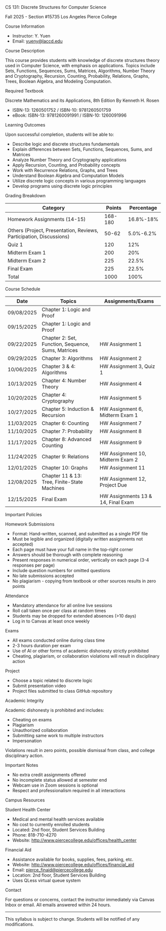 CS 131: Discrete Structures for Computer Science

  Fall 2025 - Section #15735
  Los Angeles Pierce College

  Course Information

  - Instructor: Y. Yuen
  - Email: yueny@laccd.edu

  Course Description

  This course provides students with knowledge of discrete structures theory used in Computer Science, with emphasis on applications. Topics include Sets, Functions, Sequences, Sums, Matrices, Algorithms, Number Theory and Cryptography, Recursion, Counting, Probability, Relations, Graphs, Trees, Boolean Algebra, and Modeling Computation.

  Required Textbook

  Discrete Mathematics and its Applications, 8th Edition
  By Kenneth H. Rosen

  - ISBN-13: 1260501752 / ISBN-10: 9781260501759
  - eBook: ISBN-13: 9781260091991 / ISBN-10: 1260091996

  Learning Outcomes

  Upon successful completion, students will be able to:

  - Describe logic and discrete structures fundamentals
  - Explain differences between Sets, Functions, Sequences, Sums, and Matrices
  - Analyze Number Theory and Cryptography applications
  - Apply Recursion, Counting, and Probability concepts
  - Work with Recurrence Relations, Graphs, and Trees
  - Understand Boolean Algebra and Computation Models
  - Utilize discrete logic concepts in various programming languages
  - Develop programs using discrete logic principles

  Grading Breakdown

  | Category | Points  | Percentage |
  |---|---|---|
  | Homework Assignments (14-15)| 168-180 | 16.8%-18%  |
  | Others (Project, Presentation, Reviews, Participation, Discussions) | 50-62   | 5.0%-6.2%  |
  | Quiz 1  | 120     | 12%        |
  | Midterm Exam 1 | 200     | 20%        |
  | Midterm Exam 2 | 225     | 22.5%      |
  | Final Exam     | 225     | 22.5%      |
  | Total          | 1000    | 100%       |

  Course Schedule

  | Date       | Topics | Assignments/Exams |
  |---|---|---|
  | 09/08/2025 | Chapter 1: Logic and Proof |                                    |
  | 09/15/2025 | Chapter 1: Logic and Proof |                                    |
  | 09/22/2025 | Chapter 2: Set, Function, Sequence, Sums, Matrices | HW Assignment 1                    |
  | 09/29/2025 | Chapter 3: Algorithms                              | HW Assignment 2                    |
  | 10/06/2025 | Chapter 3 & 4: Algorithms                          | HW Assignment 3, Quiz 1            |
  | 10/13/2025 | Chapter 4: Number Theory                           | HW Assignment 4                    |
  | 10/20/2025 | Chapter 4: Cryptography                            | HW Assignment 5                    |
  | 10/27/2025 | Chapter 5: Induction & Recursion                   | HW Assignment 6, Midterm Exam 1    |
  | 11/03/2025 | Chapter 6: Counting                                | HW Assignment 7                    |
  | 11/10/2025 | Chapter 7: Probability                             | HW Assignment 8                    |
  | 11/17/2025 | Chapter 8: Advanced Counting                       | HW Assignment 9                    |
  | 11/24/2025 | Chapter 9: Relations                               | HW Assignment 10, Midterm Exam 2   |
  | 12/01/2025 | Chapter 10: Graphs                                 | HW Assignment 11                   |
  | 12/08/2025 | Chapter 11 & 13: Tree, Finite-State Machines       | HW Assignment 12, Project Due      |
  | 12/15/2025 | Final Exam                                         | HW Assignments 13 & 14, Final Exam |

  Important Policies

  Homework Submissions

  - Format: Hand-written, scanned, and submitted as a single PDF file
  - Must be legible and organized (digitally written assignments not accepted)
  - Each page must have your full name in the top-right corner
  - Answers should be thorough with complete reasoning
  - Present responses in numerical order, vertically on each page (3-4 responses per page)
  - Include question numbers for omitted questions
  - No late submissions accepted
  - No plagiarism - copying from textbook or other sources results in zero points

  Attendance

  - Mandatory attendance for all online live sessions
  - Roll call taken once per class at random times
  - Students may be dropped for extended absences (>10 days)
  - Log in to Canvas at least once weekly

  Exams

  - All exams conducted online during class time
  - 2-3 hours duration per exam
  - Use of AI or other forms of academic dishonesty strictly prohibited
  - Cheating, plagiarism, or collaboration violations will result in disciplinary action

  Project

  - Choose a topic related to discrete logic
  - Submit presentation video
  - Project files submitted to class GitHub repository

  Academic Integrity

  Academic dishonesty is prohibited and includes:
  - Cheating on exams
  - Plagiarism
  - Unauthorized collaboration
  - Submitting same work to multiple instructors
  - Impersonation

  Violations result in zero points, possible dismissal from class, and college disciplinary action.

  Important Notes

  - No extra credit assignments offered
  - No incomplete status allowed at semester end
  - Webcam use in Zoom sessions is optional
  - Respect and professionalism required in all interactions

  Campus Resources

  Student Health Center

  - Medical and mental health services available
  - No cost to currently enrolled students
  - Located: 2nd floor, Student Services Building
  - Phone: 818-710-4270
  - Website: http://www.piercecollege.edu/offices/health_center

  Financial Aid

  - Assistance available for books, supplies, fees, parking, etc.
  - Website: http://www.piercecollege.edu/offices/financial_aid
  - Email: pierce_finaid@piercecollege.edu
  - Location: 2nd floor, Student Services Building
  - Uses QLess virtual queue system

  Contact

  For questions or concerns, contact the instructor immediately via Canvas Inbox or email. All emails answered within 24 hours.

  ---
  This syllabus is subject to change. Students will be notified of any modifications.
